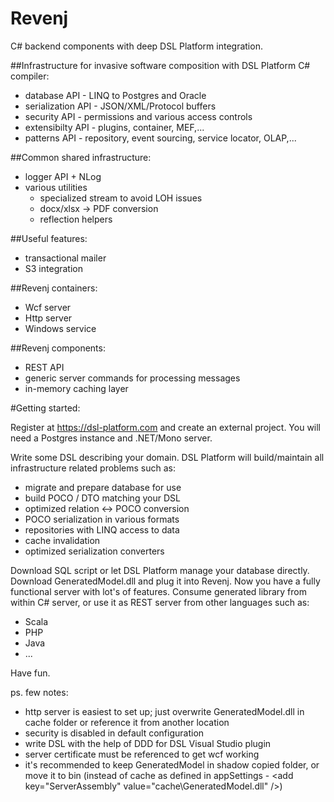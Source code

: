Revenj
======
C# backend components with deep DSL Platform integration.

##Infrastructure for invasive software composition with DSL Platform C# compiler:

 * database API - LINQ to Postgres and Oracle
 * serialization API - JSON/XML/Protocol buffers
 * security API - permissions and various access controls
 * extensibilty API - plugins, container, MEF,...
 * patterns API - repository, event sourcing, service locator, OLAP,...

##Common shared infrastructure:

 * logger API + NLog
 * various utilities
	* specialized stream to avoid LOH issues
	* docx/xlsx -> PDF conversion
	* reflection helpers

##Useful features:

 * transactional mailer
 * S3 integration

##Revenj containers:

 * Wcf server
 * Http server
 * Windows service
 
##Revenj components:

 * REST API
 * generic server commands for processing messages
 * in-memory caching layer


#Getting started:

Register at https://dsl-platform.com and create an external project. You will need a Postgres instance and .NET/Mono server.

Write some DSL describing your domain. DSL Platform will build/maintain all infrastructure related problems such as:

 * migrate and prepare database for use
 * build POCO / DTO matching your DSL
 * optimized relation <-> POCO conversion
 * POCO serialization in various formats
 * repositories with LINQ access to data
 * cache invalidation
 * optimized serialization converters

Download SQL script or let DSL Platform manage your database directly. Download GeneratedModel.dll and plug it into Revenj.
Now you have a fully functional server with lot's of features. 
Consume generated library from within C# server, or use it as REST server from other languages such as:

 * Scala
 * PHP
 * Java
 * ...

Have fun.

ps. few notes:

 * http server is easiest to set up; just overwrite GeneratedModel.dll in cache folder or reference it from another location
 * security is disabled in default configuration
 * write DSL with the help of DDD for DSL Visual Studio plugin
 * server certificate must be referenced to get wcf working
 * it's recommended to keep GeneratedModel in shadow copied folder, or move it to bin (instead of cache as defined in appSettings - &lt;add key="ServerAssembly" value="cache\GeneratedModel.dll" /&gt;)
